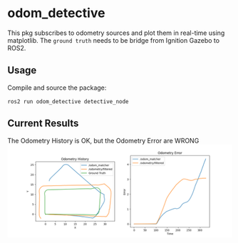 # odom_detective

This pkg subscribes to odometry sources and plot them in real-time using matplotlib. The `ground truth` needs to be bridge from Ignition Gazebo to ROS2.

## Usage
Compile and source the package:

```
ros2 run odom_detective detective_node
```

## Current Results

The Odometry History is OK, but the Odometry Error are WRONG
![alt text](pictures/history_ok.png)